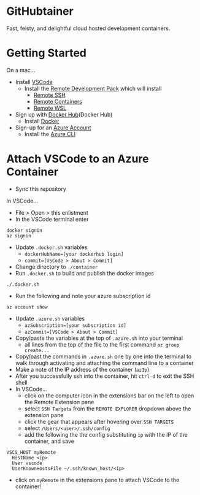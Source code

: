 # GitHubtainer
Fast, feisty, and delightful cloud hosted development containers.

# Getting Started
On a mac...
 
* Install [VSCode](VSCode)
   * Install the [Remote Development Pack][Remote Development] which will install
     * [Remote SSH][Remote SSH]
     * [Remote Containers][Remote Containers]
     * [Remote WSL][Remote WSL]
* Sign up with [Docker Hub](Docker Hub)
   * Install [Docker](Docker)
* Sign-up for an [Azure Account][Azure Account]
   * Install the [Azure CLI][Azure CLI]

# Attach VSCode to an Azure Container
 * Sync this repository

In VSCode...
 * File > Open > this enlistment
 * In the VSCode terminal enter
```
docker signin 
az signin
```
 * Update `.docker.sh` variables
   * `dockerHubName=[your dockerhub login]`
   * `commit=[VSCode > About > Commit]`
 * Change directory to `./container`
 * Run `.docker.sh` to build and publish the docker images
```
./.docker.sh
```
 * Run the following and note your azure subscription id
```
az account show 
``` 
 * Update `.azure.sh` variables
   * `azSubscription=[your subscription id]`
   * `azCommit=[VSCode > About > Commit]`
 * Copy/paste the variables at the top of `.azure.sh` into your terminal
   * all lines from the top of the file to the first command `az group create...`
 * Copy/past the commands in `.azure.sh` one by one into the terminal to walk through activating and attaching the command line to a container
 * Make a note of the IP address of the container (`azIp`)
 * After you successfully ssh into the container, hit `ctrl-d` to exit the SSH shell
* In VSCode...
  * click on the computer icon in the extensions bar on the left to open the Remote Extension pane
   * select `SSH Targets` from the `REMOTE EXPLORER` dropdown above the extension pane 
   * click the gear that appears after hovering over `SSH TARGETS`
   * select `/Users/<user>/.ssh/config`
   * add the following the the config substituting `ip` with the IP of the container, and save
```
VSCS_HOST myRemote
  HostName <ip>
  User vscode
  UserKnownHostsFile ~/.ssh/known_host/<ip>
```
  * click on `myRemote` in the extensions pane to attach VSCode to the container!

[VSCode]: https://code.visualstudio.com/insiders/
[Remote Development]: https://marketplace.visualstudio.com/items?itemName=ms-vscode-remote.vscode-remote-extensionpack
[Remote SSH]: https://marketplace.visualstudio.com/items?itemName=ms-vscode-remote.remote-ssh
[Remote Containers]: https://marketplace.visualstudio.com/items?itemName=ms-vscode-remote.remote-containers
[Remote WSL]: https://marketplace.visualstudio.com/items?itemName=ms-vscode-remote.remote-wsl

[Docker]: https://docs.docker.com/get-docker/
[Docker Hub]: https://hub.docker.com/signup
[Azure CLI]: https://docs.microsoft.com/en-us/cli/azure/install-azure-cli-macos
[Azure Account]: https://azure.microsoft.com/en-us/account/
